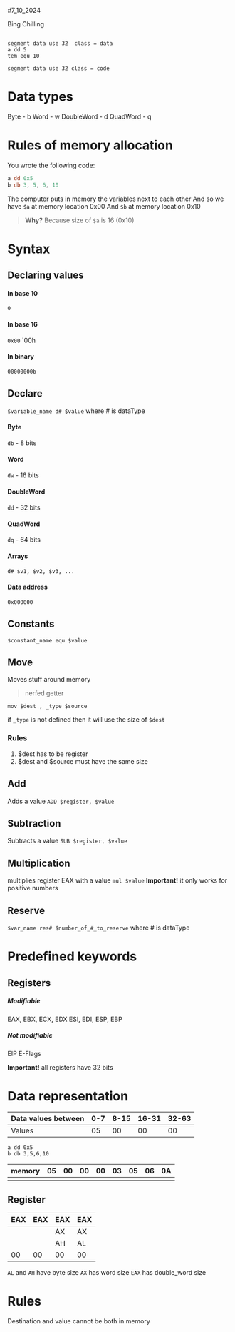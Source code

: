 #7_10_2024 

Bing Chilling
```wasm

segment data use 32  class = data
a dd 5
tem equ 10

segment data use 32 class = code
```

# Data types
Byte - b
Word - w
DoubleWord - d
QuadWord - q

# Rules of memory allocation

You wrote the following code:
```asm
a dd 0x5
b db 3, 5, 6, 10
```
The computer puts in memory the variables next to each other
And so we have `$a` at memory location 0x00
And `$b` at memory location 0x10
> **Why?**
> Because size of `$a` is 16 (0x10)  

# Syntax

## Declaring values
#### In base 10
`0`
#### In base 16
`0x00`
`00h
#### In binary
 `00000000b`

## Declare
`$variable_name d# $value` where # is dataType
#### Byte
`db` - 8 bits
#### Word
`dw` - 16 bits
#### DoubleWord
`dd` - 32 bits
#### QuadWord
`dq` - 64 bits

#### Arrays
`d# $v1, $v2, $v3, ...`

#### Data address
`0x000000`

## Constants
`$constant_name equ $value`

## Move
Moves stuff around memory
>nerfed getter

`mov $dest , _type $source`

if `_type` is not defined then it will use the size of `$dest`
### Rules
1. $dest has to be register
2. $dest and $source must have the same size

## Add
Adds a value
`ADD $register, $value`
## Subtraction
Subtracts a value
`SUB $register, $value`


## Multiplication
multiplies register EAX with a value
`mul $value`
**Important!**  it only works for positive numbers

## Reserve
`$var_name res# $number_of_#_to_reserve` where # is dataType


# Predefined keywords
## Registers
##### Modifiable
EAX, EBX, ECX, EDX
ESI, EDI, ESP, EBP

##### Not modifiable 
EIP
E-Flags

**Important!**  all registers have 32 bits 

# Data representation

| Data values between | 0-7 | 8-15 | 16-31 | 32-63 |
| ------------------- | --- | ---- | ----- | ----- |
| Values              | 05  | 00   | 00    | 00    |

```
a dd 0x5
b db 3,5,6,10
```

| memory | 05  | 00  | 00  | 00  | 03  | 05  | 06  | 0A  |
| ------ | --- | --- | --- | --- | --- | --- | --- | --- |
|        |     |     |     |     |     |     |     |     |

## Register

| EAX | EAX | EAX | EAX |
| --- | --- | --- | --- |
|     |     | AX  | AX  |
|     |     | AH  | AL  |
| 00  | 00  | 00  | 00  |

`AL` and `AH` have byte size
`AX` has word size
`EAX` has double_word size

# Rules
Destination and value cannot be both in memory 



